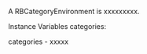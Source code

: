 A RBCategoryEnvironment is xxxxxxxxx.Instance Variables	categories:		<Object>categories	- xxxxx